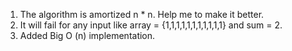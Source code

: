 1.	The algorithm is amortized n * n. Help me to make it better.
2.	It will fail for any input like array = {1,1,1,1,1,1,1,1,1,1,1} and sum = 2.
3.	Added Big O (n) implementation.

